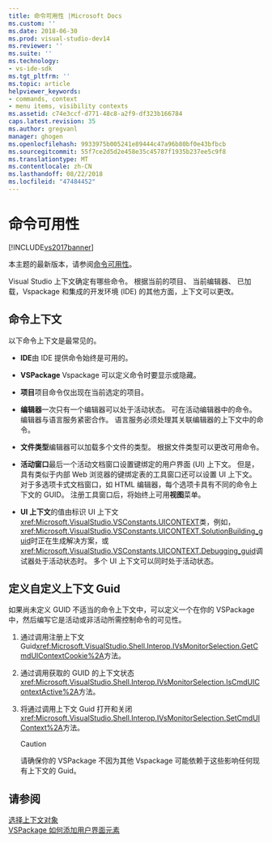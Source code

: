 ```yaml
---
title: 命令可用性 |Microsoft Docs
ms.custom: ''
ms.date: 2018-06-30
ms.prod: visual-studio-dev14
ms.reviewer: ''
ms.suite: ''
ms.technology:
- vs-ide-sdk
ms.tgt_pltfrm: ''
ms.topic: article
helpviewer_keywords:
- commands, context
- menu items, visibility contexts
ms.assetid: c74e3ccf-d771-48c8-a2f9-df323b166784
caps.latest.revision: 35
ms.author: gregvanl
manager: ghogen
ms.openlocfilehash: 9933975b005241e89444c47a96b80bf0e43bfbcb
ms.sourcegitcommit: 55f7ce2d5d2e458e35c45787f1935b237ee5c9f8
ms.translationtype: MT
ms.contentlocale: zh-CN
ms.lasthandoff: 08/22/2018
ms.locfileid: "47484452"
---
```

# <a name="command-availability"></a>命令可用性
[!INCLUDE[vs2017banner](../../includes/vs2017banner.md)]

本主题的最新版本，请参阅[命令可用性](https://docs.microsoft.com/visualstudio/extensibility/internals/command-availability)。  
  
Visual Studio 上下文确定有哪些命令。 根据当前的项目、 当前编辑器、 已加载，Vspackage 和集成的开发环境 (IDE) 的其他方面，上下文可以更改。  
  
## <a name="command-contexts"></a>命令上下文  
 以下命令上下文是最常见的。  
  
-   **IDE**由 IDE 提供命令始终是可用的。  
  
-   **VSPackage** Vspackage 可以定义命令时要显示或隐藏。  
  
-   **项目**项目命令仅出现在当前选定的项目。  
  
-   **编辑器**一次只有一个编辑器可以处于活动状态。 可在活动编辑器中的命令。 编辑器与语言服务紧密合作。 语言服务必须处理其关联编辑器的上下文中的命令。  
  
-   **文件类型**编辑器可以加载多个文件的类型。 根据文件类型可以更改可用命令。  
  
-   **活动窗口**最后一个活动文档窗口设置键绑定的用户界面 (UI) 上下文。 但是，具有类似于内部 Web 浏览器的键绑定表的工具窗口还可以设置 UI 上下文。 对于多选项卡式文档窗口，如 HTML 编辑器，每个选项卡具有不同的命令上下文的 GUID。 注册工具窗口后，将始终上可用**视图**菜单。  
  
-   **UI 上下文**的值由标识 UI 上下文<xref:Microsoft.VisualStudio.VSConstants.UICONTEXT>类，例如，<xref:Microsoft.VisualStudio.VSConstants.UICONTEXT.SolutionBuilding_guid>时正在生成解决方案，或<xref:Microsoft.VisualStudio.VSConstants.UICONTEXT.Debugging_guid>调试器处于活动状态时。 多个 UI 上下文可以同时处于活动状态。  
  
## <a name="defining-custom-context-guids"></a>定义自定义上下文 Guid  
 如果尚未定义 GUID 不适当的命令上下文中，可以定义一个在你的 VSPackage 中，然后编写它是活动或非活动所需控制命令的可见性。  
  
1.  通过调用注册上下文 Guid<xref:Microsoft.VisualStudio.Shell.Interop.IVsMonitorSelection.GetCmdUIContextCookie%2A>方法。  
  
2.  通过调用获取的 GUID 的上下文状态<xref:Microsoft.VisualStudio.Shell.Interop.IVsMonitorSelection.IsCmdUIContextActive%2A>方法。  
  
3.  将通过调用上下文 Guid 打开和关闭<xref:Microsoft.VisualStudio.Shell.Interop.IVsMonitorSelection.SetCmdUIContext%2A>方法。  
  
    > [!CAUTION]
    >  请确保你的 VSPackage 不因为其他 Vspackage 可能依赖于这些影响任何现有上下文的 Guid。  
  
## <a name="see-also"></a>请参阅  
 [选择上下文对象](../../extensibility/internals/selection-context-objects.md)   
 [VSPackage 如何添加用户界面元素](../../extensibility/internals/how-vspackages-add-user-interface-elements.md)

